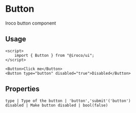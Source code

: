 # Button

Iroco button component

## Usage

```example
<script>
    import { Button } from "@iroco/ui";
</script>

<Button>Click me</Button>
<Button type="button" disabled="true">Disabled</Button>
```

## Properties
```properties
type | Type of the button | 'button','submit'('button')
disabled | Make button disabled | bool(false)
```
